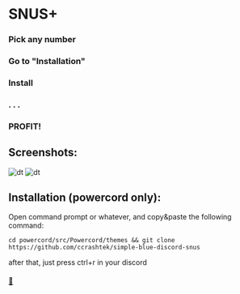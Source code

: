 # SNUS+

### Pick any number
### Go to "Installation"
### Install
### . . .
### PROFIT!

## Screenshots:
![dt](https://i.imgur.com/rGRsXvm.png)
![dt](https://i.imgur.com/M9Y0b2B.png)
## Installation (powercord only):
Open command prompt or whatever, and copy&paste the following command:
```
cd powercord/src/Powercord/themes && git clone https://github.com/ccrashtek/simple-blue-discord-snus
```
after that, just press ctrl+r in your discord

#### [:black_heart:](https://youtu.be/_ygcbrBRMLY)
